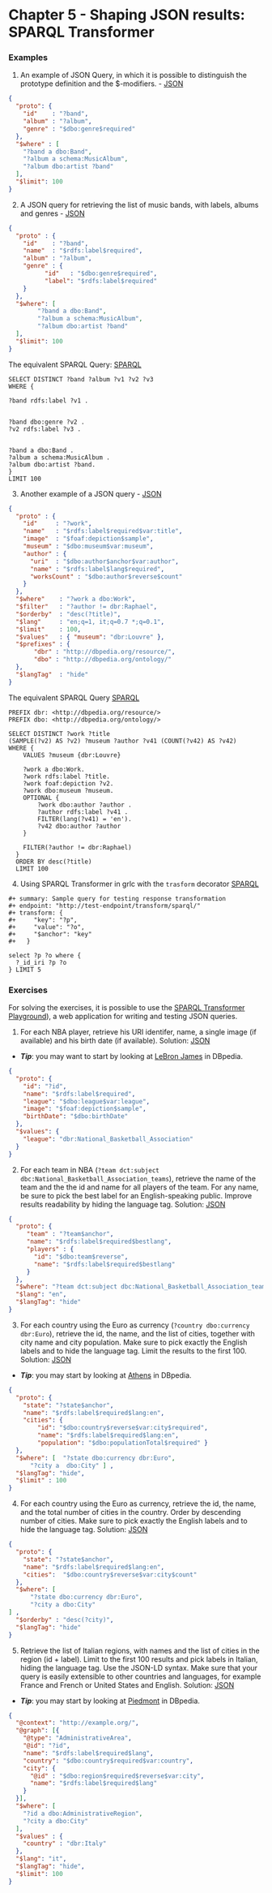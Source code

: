 # Chapter 5 - Shaping JSON results: SPARQL Transformer

### Examples

1.  An example of JSON Query, in which it is possible to distinguish the prototype definition and the $-modifiers. - [JSON](./example1.json)

```json
{
  "proto": {
    "id"    : "?band",
    "album" : "?album",
    "genre" : "$dbo:genre$required"
  },
  "$where" : [
    "?band a dbo:Band",
    "?album a schema:MusicAlbum",
    "?album dbo:artist ?band"
  ],
  "$limit": 100
}
```

2.  A JSON query for retrieving the list of music bands, with labels, albums and genres - [JSON](./example2.json)

```json
{
  "proto" : {
    "id"    : "?band",
    "name"  : "$rdfs:label$required",
    "album" : "?album",
    "genre" : {
    	  "id"   : "$dbo:genre$required",
	      "label": "$rdfs:label$required"
    }
  },
  "$where": [
        "?band a dbo:Band",
        "?album a schema:MusicAlbum",
        "?album dbo:artist ?band"
  ],
  "$limit": 100
}
```

The equivalent SPARQL Query: [SPARQL](./example2.rq)

```sparql
SELECT DISTINCT ?band ?album ?v1 ?v2 ?v3
WHERE {

?band rdfs:label ?v1 .


?band dbo:genre ?v2 .
?v2 rdfs:label ?v3 .


?band a dbo:Band .
?album a schema:MusicAlbum .
?album dbo:artist ?band.
}
LIMIT 100
```

3.  Another example of a JSON query - [JSON](./example3.json)

```json
{
  "proto" : {
    "id"     : "?work",
    "name"   : "$rdfs:label$required$var:title",
    "image"  : "$foaf:depiction$sample",
    "museum" : "$dbo:museum$var:museum",
    "author" : {
      "uri"  : "$dbo:author$anchor$var:author",
      "name" : "$rdfs:label$lang$required",
      "worksCount" : "$dbo:author$reverse$count"
    }
  },
  "$where"    : "?work a dbo:Work",
  "$filter"   : "?author != dbr:Raphael",
  "$orderby"  : "desc(?title)",
  "$lang"     : "en;q=1, it;q=0.7 *;q=0.1",
  "$limit"    : 100,
  "$values"   : { "museum": "dbr:Louvre" },
  "$prefixes" : {
       "dbr" : "http://dbpedia.org/resource/",
       "dbo" : "http://dbpedia.org/ontology/"
  },
  "$langTag"  : "hide"
}
```

The equivalent SPARQL Query [SPARQL](./example3.rq)

```sparql
PREFIX dbr: <http://dbpedia.org/resource/>
PREFIX dbo: <http://dbpedia.org/ontology/>

SELECT DISTINCT ?work ?title
(SAMPLE(?v2) AS ?v2) ?museum ?author ?v41 (COUNT(?v42) AS ?v42)
WHERE {
    VALUES ?museum {dbr:Louvre}

    ?work a dbo:Work.
    ?work rdfs:label ?title.
    ?work foaf:depiction ?v2.
    ?work dbo:museum ?museum.
    OPTIONAL {
        ?work dbo:author ?author .
        ?author rdfs:label ?v41 .
        FILTER(lang(?v41) = 'en').
        ?v42 dbo:author ?author
    }

    FILTER(?author != dbr:Raphael)
  }
  ORDER BY desc(?title)
  LIMIT 100
```

4. Using SPARQL Transformer in grlc with the `trasform` decorator [SPARQL](./example4.rq)


```sparql
#+ summary: Sample query for testing response transformation
#+ endpoint: "http://test-endpoint/transform/sparql/"
#+ transform: {
#+     "key": "?p",
#+     "value": "?o",
#+     "$anchor": "key"
#+   }

select ?p ?o where {
  ?_id_iri ?p ?o
} LIMIT 5
```

### Exercises

For solving the exercises, it is possible to use the [SPARQL Transformer Playground](https://d2klab.github.io/sparql-transformer/)), a web application for writing and testing JSON queries.

1. For each NBA player, retrieve his URI identifer, name, a single image (if available) and his birth date (if available). Solution: [JSON](./exercise1.json)
 - **_Tip_**: you may want to start by looking at [LeBron James](http://dbpedia.org/resource/LeBron_James) in DBpedia.

```json
{
  "proto": {
    "id": "?id",
    "name": "$rdfs:label$required",
    "league": "$dbo:league$var:league",
    "image": "$foaf:depiction$sample",
    "birthDate": "$dbo:birthDate"
  },
  "$values": {
    "league": "dbr:National_Basketball_Association"
  }
}
```

2. For each team in NBA (`?team dct:subject dbc:National_Basketball_Association_teams`),
retrieve the name of the team and the
the id and name for all players of the team.
For any name, be sure to pick the best label for an English-speaking public. Improve results readability by hiding the language tag. Solution: [JSON](./exercise2.json)

```json
{
  "proto": {
     "team" : "?team$anchor",
     "name": "$rdfs:label$required$bestlang",
     "players" : {
       "id": "$dbo:team$reverse",
       "name": "$rdfs:label$required$bestlang"
     }
  },
  "$where": "?team dct:subject dbc:National_Basketball_Association_teams",
  "$lang": "en",
  "$langTag": "hide"
}
```

3. For each country using the Euro as currency (`?country dbo:currency dbr:Euro`),
retrieve the id, the name, and the list of cities, together with city name and city population. Make sure to pick exactly the English labels and to hide the language tag. Limit the results to the first 100.  Solution:
[JSON](./exercise3.json)
 - **_Tip_**: you may start by looking at [Athens](http://dbpedia.org/resource/Athens) in DBpedia.

```json
{
  "proto": {
    "state": "?state$anchor",
    "name": "$rdfs:label$required$lang:en",
    "cities": {
        "id": "$dbo:country$reverse$var:city$required",
        "name": "$rdfs:label$required$lang:en",
        "population": "$dbo:populationTotal$required" }
  },
  "$where": [  "?state dbo:currency dbr:Euro",
      "?city a  dbo:City" ] ,
  "$langTag": "hide",
  "$limit" : 100
}
```

4. For each country using the Euro as currency,
retrieve the id, the name, and the total number of cities in the country. Order by descending number of cities. Make sure to pick exactly the English labels and to hide the language tag. Solution:
[JSON](./exercise4.json)

```json
{
  "proto": {
    "state": "?state$anchor",
    "name": "$rdfs:label$required$lang:en",
    "cities":  "$dbo:country$reverse$var:city$count"
  },
  "$where": [
      "?state dbo:currency dbr:Euro",
      "?city a dbo:City"
] ,
  "$orderby" : "desc(?city)",
  "$langTag": "hide"
}
```

5. Retrieve the list of Italian regions, with names and the list of cities in the region (id + label). Limit to the first 100 results and pick labels in Italian, hiding the language tag.
Use the JSON-LD syntax.
Make sure that your query is easily extensible to other countries and languages, for example France and French or United States and English. Solution:
[JSON](./exercise5.json)
  - **_Tip_**: you may start by looking at [Piedmont](http://dbpedia.org/resource/Piedmont) in DBpedia. 

```json
{
  "@context": "http://example.org/",
  "@graph": [{
    "@type": "AdministrativeArea",
    "@id": "?id",
    "name": "$rdfs:label$required$lang",
    "country": "$dbo:country$required$var:country",
    "city": {
      "@id" : "$dbo:region$required$reverse$var:city",
      "name": "$rdfs:label$required$lang"
    }
  }],
  "$where": [
    "?id a dbo:AdministrativeRegion",
    "?city a dbo:City"
  ],
  "$values" : {
    "country" : "dbr:Italy"
  },
  "$lang": "it",
  "$langTag": "hide",
  "$limit": 100
}
```
